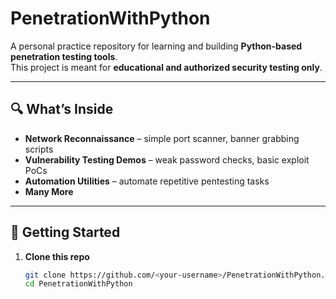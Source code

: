 # PenetrationWithPython

A personal practice repository for learning and building **Python-based penetration testing tools**.  
This project is meant for **educational and authorized security testing only**.

---

## 🔍 What’s Inside
- **Network Reconnaissance** – simple port scanner, banner grabbing scripts
- **Vulnerability Testing Demos** – weak password checks, basic exploit PoCs
- **Automation Utilities** – automate repetitive pentesting tasks
- **Many More**

---

## 🚀 Getting Started
1. **Clone this repo**  
   ```bash
   git clone https://github.com/<your-username>/PenetrationWithPython.git
   cd PenetrationWithPython
